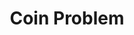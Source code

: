 ---
title: Coin Problem
direct_url: https://github.com/caleb531/coin-problem
category: programs
description: A generalized solver for a coin-based math problem from *Parade* magazine
---